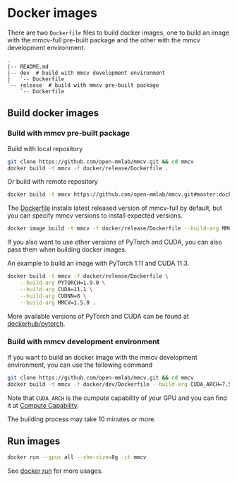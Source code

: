 # Docker images
 
There are two `Dockerfile` files to build docker images, one to build an image with the mmcv-full pre-built package and the other with the mmcv development environment.

```text
.
|-- README.md
|-- dev  # build with mmcv development environment
|   `-- Dockerfile
`-- release  # build with mmcv pre-built package
    `-- Dockerfile
```

## Build docker images

### Build with mmcv pre-built package

Build with local repository

```bash
git clone https://github.com/open-mmlab/mmcv.git && cd mmcv
docker build -t mmcv -f docker/release/Dockerfile .
```

Or build with remote repository

```bash
docker build -t mmcv https://github.com/open-mmlab/mmcv.git#master:docker/release
```

The [Dockerfile](release/Dockerfile) installs latest released version of mmcv-full by default, but you can specify mmcv versions to install expected versions.

```bash
docker image build -t mmcv -f docker/release/Dockerfile --build-arg MMCV=1.5.0 .
```

If you also want to use other versions of PyTorch and CUDA, you can also pass them when building docker images.

An example to build an image with PyTorch 1.11 and CUDA 11.3.

```bash
docker build -t mmcv -f docker/release/Dockerfile \
    --build-arg PYTORCH=1.9.0 \
    --build-arg CUDA=11.1 \
    --build-arg CUDNN=8 \
    --build-arg MMCV=1.5.0 .
```

More available versions of PyTorch and CUDA can be found at [dockerhub/pytorch](https://hub.docker.com/r/pytorch/pytorch/tags).

### Build with mmcv development environment

If you want to build an docker image with the mmcv development environment, you can use the following command

```bash
git clone https://github.com/open-mmlab/mmcv.git && cd mmcv
docker build -t mmcv -f docker/dev/Dockerfile --build-arg CUDA_ARCH=7.5 .
```

Note that `CUDA_ARCH` is the cumpute capability of your GPU and you can find it at [Compute Capability](https://developer.nvidia.com/cuda-gpus#compute).

The building process may take 10 minutes or more.

## Run images

```bash
docker run --gpus all --shm-size=8g -it mmcv
```

See [docker run](https://docs.docker.com/engine/reference/commandline/run/) for more usages.

